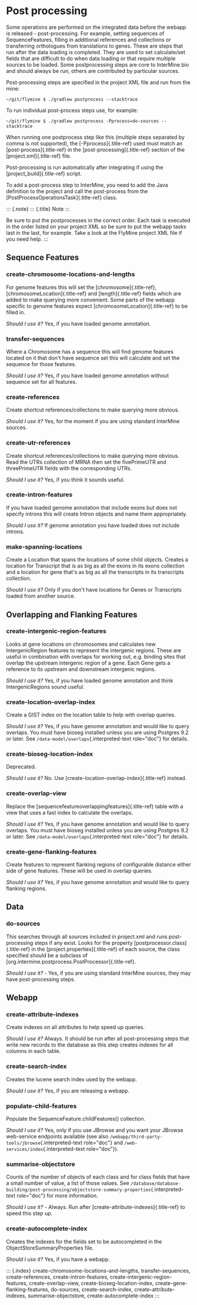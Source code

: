 Post processing
===============

Some operations are performed on the integrated data before the webapp
is released - post-processing. For example, setting sequences of
SequenceFeatures, filling in additional references and collections or
transferring orthologues from translations to genes. These are steps
that run after the data loading is completed. They are used to set
calculate/set fields that are difficult to do when data loading or that
require multiple sources to be loaded. Some postprocessing steps are
core to InterMine.bio and should always be run, others are contributed
by particular sources.

Post-processing steps are specified in the project XML file and run from
the mine:

``` {.bash}
~/git/flymine $ ./gradlew postprocess --stacktrace
```

To run individual post-process steps use, for example:

``` {.bash}
~/git/flymine $ ./gradlew postprocess -Pprocess=do-sources --stacktrace
```

When running one postprocess step like this (multiple steps separated by
comma is not supported), the [-Pprocess]{.title-ref} used must match an
[post-process]{.title-ref} in the [post-processing]{.title-ref} section
of the [project.xml]{.title-ref} file.

Post-processing is run automatically after integrating if using the
[project_build]{.title-ref} script.

To add a post-process step to InterMine, you need to add the Java
definition to the project and call the post-process from the
[PostProcessOperationsTask]{.title-ref} class.

::: {.note}
::: {.title}
Note
:::

Be sure to put the postprocesses in the correct order. Each task is
executed in the order listed on your project XML so be sure to put the
webapp tasks last in the last, for example. Take a look at the FlyMine
project XML file if you need help.
:::

Sequence Features
-----------------

### create-chromosome-locations-and-lengths

For genome features this will set the [chromosome]{.title-ref},
[chromosomeLocation]{.title-ref} and [length]{.title-ref} fields which
are added to make querying more convenient. Some parts of the webapp
specific to genome features expect [chromosomeLocation]{.title-ref} to
be filled in.

*Should I use it?* Yes, if you have loaded genome annotation.

### transfer-sequences

Where a Chromosome has a sequence this will find genome features located
on it that don\'t have sequence set this will calculate and set the
sequence for those features.

*Should I use it?* Yes, if you have loaded genome annotation without
sequence set for all features.

### create-references

Create shortcut references/collections to make querying more obvious.

*Should I use it?* Yes, for the moment if you are using standard
InterMine sources.

### create-utr-references

Create shortcut references/collections to make querying more obvious.
Read the UTRs collection of MRNA then set the fivePrimeUTR and
threePrimeUTR fields with the corresponding UTRs.

*Should I use it?* Yes, if you think it sounds useful.

### create-intron-features

If you have loaded genome annotation that include exons but does not
specify introns this will create Intron objects and name them
appropriately.

*Should I use it?* If genome annotation you have loaded does not include
introns.

### make-spanning-locations

Create a Location that spans the locations of some child objects.
Creates a location for Transcript that is as big as all the exons in its
exons collection and a location for gene that\'s as big as all the
transcripts in its transcripts collection.

*Should I use it?* Only if you don\'t have locations for Genes or
Transcripts loaded from another source.

Overlapping and Flanking Features
---------------------------------

### create-intergenic-region-features

Looks at gene locations on chromosomes and calculates new
IntergenicRegion features to represent the intergenic regions. These are
useful in combination with overlaps for working out, e.g. binding sites
that overlap the upstream intergenic region of a gene. Each Gene gets a
reference to its upstream and downstream intergenic regions.

*Should I use it?* Yes, if you have loaded genome annotation and think
IntergenicRegions sound useful.

### create-location-overlap-index

Create a GIST index on the location table to help with overlap queries.

*Should I use it?* Yes, if you have genome annotation and would like to
query overlaps. You must have bioseg installed unless you are using
Postgres 9.2 or later. See `/data-model/overlaps`{.interpreted-text
role="doc"} for details.

### create-bioseg-location-index

Deprecated.

*Should I use it?* No. Use [create-location-overlap-index]{.title-ref}
instead.

### create-overlap-view

Replace the [sequencefeatureoverlappingfeatures]{.title-ref} table with
a view that uses a fast index to calculate the overlaps.

*Should I use it?* Yes, if you have genome annotation and would like to
query overlaps. You must have bioseg installed unless you are using
Postgres 9.2 or later. See `/data-model/overlaps`{.interpreted-text
role="doc"} for details.

### create-gene-flanking-features

Create features to represent flanking regions of configurable distance
either side of gene features. These will be used in overlap queries.

*Should I use it?* Yes, if you have genome annotation and would like to
query flanking regions.

Data
----

### do-sources

This searches through all sources included in project.xml and runs
post-processing steps if any exist. Looks for the property
[postprocessor.class]{.title-ref} in the
[project.properties]{.title-ref} of each source, the class specified
should be a subclass of
[org.intermine.postprocess.PostProcessor]{.title-ref}.

*Should I use it?* - Yes, if you are using standard InterMine sources,
they may have post-processing steps.

Webapp
------

### create-attribute-indexes

Create indexes on all attributes to help speed up queries.

*Should I use it?* Always. It should be run after all post-processing
steps that write new records to the database as this step creates
indexes for all columns in each table.

### create-search-index

Creates the lucene search index used by the webapp.

*Should I use it?* Yes, if you are releasing a webapp.

### populate-child-features

Populate the SequenceFeature.childFeatures() collection.

*Should I use it?* Yes, only if you use JBrowse and you want your
JBrowse web-service endpoints available (see also
`/webapp/third-party-tools/jbrowse`{.interpreted-text role="doc"} and
`/web-services/index`{.interpreted-text role="doc"}).

### summarise-objectstore

Counts of the number of objects of each class and for class fields that
have a small number of value, a list of those values. See
`/database/database-building/post-processing/objectstore-summary-properties`{.interpreted-text
role="doc"} for more information.

*Should I use it?* - Always. Run after
[create-attribute-indexes]{.title-ref} to speed this step up.

### create-autocomplete-index

Creates the indexes for the fields set to be autocompleted in the
ObjectStoreSummaryProperties file.

*Should I use it?* Yes, if you have a webapp.

::: {.index}
create-chromosome-locations-and-lengths, transfer-sequences,
create-references, create-intron-features,
create-intergenic-region-features, create-overlap-view,
create-bioseg-location-index, create-gene-flanking-features, do-sources,
create-search-index, create-attribute-indexes, summarise-objectstore,
create-autocomplete-index
:::
